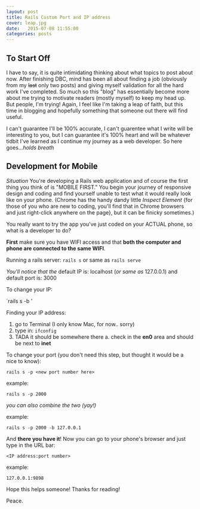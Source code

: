 ```yaml
---
layout: post
title: Rails Custom Port and IP address
cover: leap.jpg
date:   2015-07-08 11:55:00
categories: posts
---
```


## To Start Off

I have to say, it is quite intimidating thinking about what topics to post about now. After finishing DBC, mind has been all about finding a job (obviously from my ~~last~~ only two posts) and giving myself validation for all the hard work I've completed. So much so this "blog" has essentially become more about me trying to motivate readers (mostly myself) to keep my head up. But people, I'm trying! Again, I feel like I'm taking a leap of faith, but this time in blogging and hopefully something that someone out there will find useful.

I can't guarantee I'll be 100% accurate, I can't guarentee what I write will be interesting to you, but I can guarantee it's 100% heart and will be whatever tidbit I've learned as I continue my journey as a web developer. So here goes...*holds breath*

## Development for Mobile

*Situation*
You're developing a Rails web application and of course the first thing you think of is "MOBILE FIRST." You begin your journey of responsive design and coding and find yourself unable to test what it would really look like on your phone. (Chrome has the handy dandy little *Inspect Element* {for those of you who are new to coding, you'll find that in Chrome browsers and just right-click anywhere on the page}, but it can be finicky sometimes.)

You really want to try the app you've just coded on your ACTUAL phone, so what is a developer to do?

**First** make sure you have WIFI access and that **both the computer and phone are connected to the same WIFI**.

Running a rails server:
`rails s`  or same as `rails serve`

*You'll notice that the* default IP is: localhost (*or same as* 127.0.0.1)
                    and default port is: 3000

To change your IP:

`rails s -b <your IP address>'

Finding your IP address:

1. go to Terminal (I only know Mac, for now.. sorry)
2. type in: `ifconfig`
3. TADA it should be somewhere there
   a. check in the **en0** area and should be next to **inet**

To change your port (you don't need this step, but thought it would be a nice to know):

`rails s -p <new port number here>`

example:

`rails s -p 2000`

*you can also combine the two (yay!)*

example:

`rails s -p 2000 -b 127.0.0.1`

And **there you have it**! Now you can go to your phone's browser and just type in the URL bar:

`<IP address:port number>`

example:

`127.0.0.1:9898`

Hope this helps someone! Thanks for reading!

Peace.